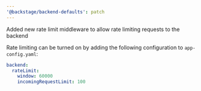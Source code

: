 ```yaml
---
'@backstage/backend-defaults': patch
---
```


Added new rate limit middleware to allow rate limiting requests to the backend

Rate limiting can be turned on by adding the following configuration to `app-config.yaml`:

```yaml
backend:
  rateLimit:
    window: 60000
    incomingRequestLimit: 100
```
